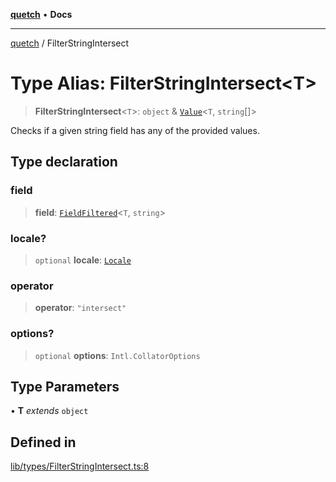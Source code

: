 [**quetch**](../README.md) • **Docs**

***

[quetch](../README.md) / FilterStringIntersect

# Type Alias: FilterStringIntersect\<T\>

> **FilterStringIntersect**\<`T`\>: `object` & [`Value`](Value.md)\<`T`, `string`[]\>

Checks if a given string field has any of the provided values.

## Type declaration

### field

> **field**: [`FieldFiltered`](FieldFiltered.md)\<`T`, `string`\>

### locale?

> `optional` **locale**: [`Locale`](Locale.md)

### operator

> **operator**: `"intersect"`

### options?

> `optional` **options**: `Intl.CollatorOptions`

## Type Parameters

• **T** *extends* `object`

## Defined in

[lib/types/FilterStringIntersect.ts:8](https://github.com/nevoland/quetch/blob/b70842cb9761fe7c217edef26e0fbc90449abccb/lib/types/FilterStringIntersect.ts#L8)
